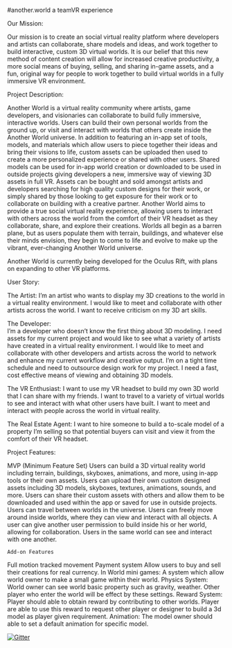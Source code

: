  #another.world 
 a teamVR experience
	
Our Mission:

Our mission is to create an social virtual reality platform where developers and artists can collaborate, share models and ideas, and work together to build interactive, custom 3D virtual worlds. It is our belief that this new method of content creation will allow for increased creative productivity, a more social means of buying, selling, and sharing in-game assets, and a fun, original way for people to work together to build virtual worlds in a fully immersive VR environment.

Project Description: 

Another World is a virtual reality community where artists, game developers, and visionaries can collaborate to build fully immersive, interactive worlds. Users can build their own personal worlds from the ground up, or visit and interact with worlds that others create inside the Another World universe. In addition to featuring an in-app set of tools, models, and materials which allow users to piece together their ideas and bring their visions to life, custom assets can be uploaded then used to create a more personalized experience or shared with other users. Shared models can be used for in-app world creation or downloaded to be used in outside projects giving developers a new, immersive way of viewing 3D assets in full VR. Assets can be bought and sold amongst artists and developers searching for high quality custom designs for their work, or simply shared by those looking to get exposure for their work or to collaborate on building with a creative partner. Another World aims to provide a true social virtual reality experience, allowing users to interact with others across the world from the comfort of their VR headset as they collaborate, share, and explore their creations. Worlds all begin as a barren plane, but as users populate them with terrain, buildings, and whatever else their minds envision, they begin to come to life and evolve to make up the vibrant, ever-changing Another World universe.

Another World is currently being developed for the Oculus Rift, with plans on expanding to other VR platforms.


User Story: 

The Artist: 
I’m an artist who wants to display my 3D creations to the world in a virtual reality environment.
I would like to meet and collaborate with other artists across the world.
I want to receive criticism on my 3D art skills.

The Developer:  
I’m a developer who doesn’t know the first thing about 3D modeling. I need assets for my current project and would like to see what a variety of artists have created in a virtual reality environment.
I would like to meet and collaborate with other developers and artists across the world to network and enhance my current workflow and creative output.
I’m on a tight time schedule and need to outsource design work for my project. I need a fast, cost effective means of viewing and obtaining 3D models.

The VR Enthusiast:
I want to use my VR headset to build my own 3D world that I can share with my friends.
I want to travel to a variety of virtual worlds to see and interact with what other users have built.
I want to meet and interact with people across the world in virtual reality.

The Real Estate Agent:
I want to hire someone to build a to-scale model of a property I’m selling so that potential buyers can visit and view it from the comfort of their VR headset.


Project Features:

MVP (Minimum Feature Set)
Users can build a 3D virtual reality world including terrain, buildings, skyboxes, animations, and more, using in-app tools or their own assets.
Users can upload their own custom designed assets including 3D models, skyboxes, textures, animations, sounds, and more.
Users can share their custom assets with others and allow them to be downloaded and used within the app or saved for use in outside projects.
Users can travel between worlds in the universe.
Users can freely move around inside worlds, where they can view and interact with all objects.
A user can give another user permission to build inside his or her world, allowing for collaboration.
Users in the same world can see and interact with one another. 

	Add-on Features
Full motion tracked movement
Payment system
Allow users to buy and sell their creations for real currency.
In World mini games:
A system which allow world owner to make a small game within their world.
Physics System:
World owner can see world basic property such as gravity, weather.
Other player who enter the world will be effect by these settings.
Reward System:
Player should able to obtain reward by contributing to other worlds.
Player are able to use this reward to request other player or designer to build a 3d model as player given requirement.
Animation:
The model owner should able to set a default animation for specific model.

[![Gitter](https://badges.gitter.im/Join%20Chat.svg)](https://gitter.im/CSE_442/TeamVR?utm_source=badge&utm_medium=badge&utm_campaign=pr-badge&utm_content=badge)
